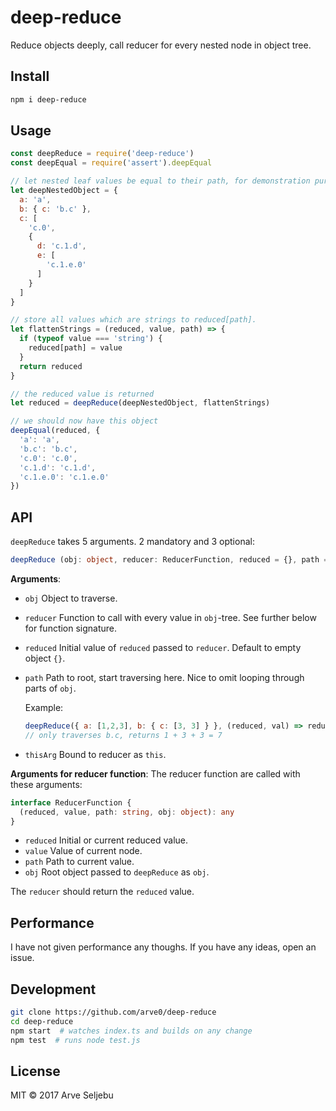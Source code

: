 # deep-reduce
Reduce objects deeply, call reducer for every nested node in object tree.


## Install
```sh
npm i deep-reduce
```


## Usage
```js
const deepReduce = require('deep-reduce')
const deepEqual = require('assert').deepEqual

// let nested leaf values be equal to their path, for demonstration purpose
let deepNestedObject = {
  a: 'a',
  b: { c: 'b.c' },
  c: [
    'c.0',
    {
      d: 'c.1.d',
      e: [
        'c.1.e.0'
      ]
    }
  ]
}

// store all values which are strings to reduced[path].
let flattenStrings = (reduced, value, path) => {
  if (typeof value === 'string') {
    reduced[path] = value
  }
  return reduced
}

// the reduced value is returned
let reduced = deepReduce(deepNestedObject, flattenStrings)

// we should now have this object
deepEqual(reduced, {
  'a': 'a',
  'b.c': 'b.c',
  'c.0': 'c.0',
  'c.1.d': 'c.1.d',
  'c.1.e.0': 'c.1.e.0'
})
```

## API
`deepReduce` takes 5 arguments. 2 mandatory and 3 optional:

```ts
deepReduce (obj: object, reducer: ReducerFunction, reduced = {}, path = '', thisArg = {}): any
```

**Arguments**:
- `obj` Object to traverse.
- `reducer` Function to call with every value in `obj`-tree. See further below for function signature.
- `reduced` Initial value of `reduced` passed to `reducer`. Default to empty object `{}`.
- `path` Path to root, start traversing here. Nice to omit looping through parts of `obj`.

  Example:
  ```js
  deepReduce({ a: [1,2,3], b: { c: [3, 3] } }, (reduced, val) => reduced + val, 1, 'b.c')
  // only traverses b.c, returns 1 + 3 + 3 = 7
  ```

- `thisArg` Bound to reducer as `this`.

**Arguments for reducer function**:
The reducer function are called with these arguments:

```ts
interface ReducerFunction {
  (reduced, value, path: string, obj: object): any
}
```

- `reduced` Initial or current reduced value.
- `value` Value of current node.
- `path` Path to current value.
- `obj` Root object passed to `deepReduce` as `obj`.

The `reducer` should return the `reduced` value.


## Performance
I have not given performance any thoughs. If you have any ideas, open an issue.


## Development
```sh
git clone https://github.com/arve0/deep-reduce
cd deep-reduce
npm start  # watches index.ts and builds on any change
npm test  # runs node test.js
```

## License
MIT © 2017 Arve Seljebu
